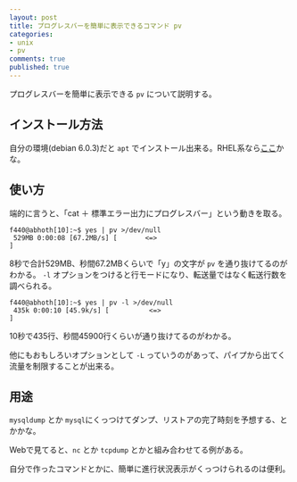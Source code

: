```yaml
---
layout: post
title: プログレスバーを簡単に表示できるコマンド pv
categories:
- unix
- pv
comments: true
published: true
---
```

プログレスバーを簡単に表示できる `pv` について説明する。

## インストール方法

自分の環境(debian 6.0.3)だと `apt`
でインストール出来る。RHEL系なら[ここ](http://pkgs.repoforge.org/pv/)かな。

## 使い方

端的に言うと、「cat ＋ 標準エラー出力にプログレスバー」という動きを取る。

    
    f440@abhoth[10]:~$ yes | pv >/dev/null
     529MB 0:00:08 [67.2MB/s] [       <=>                                         ]
    

8秒で合計529MB、秒間67.2MBくらいで「y」の文字が `pv` を通り抜けてるのがわかる。 `-l`
オプションをつけると行モードになり、転送量ではなく転送行数を調べられる。

    
    f440@abhoth[10]:~$ yes | pv -l >/dev/null
     435k 0:00:10 [45.9k/s] [          <=>                                        ]
    

10秒で435行、秒間45900行くらいが通り抜けてるのがわかる。

他にもおもしろいオプションとして `-L` っていうのがあって、パイプから出てく流量を制限することが出来る。

## 用途

`mysqldump` とか `mysql`にくっつけてダンプ、リストアの完了時刻を予想する、とかかな。

Webで見てると、`nc` とか `tcpdump` とかと組み合わせてる例がある。

自分で作ったコマンドとかに、簡単に進行状況表示がくっつけられるのは便利。

